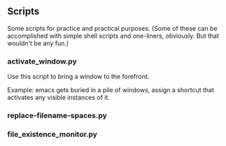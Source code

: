 ## Scripts
Some scripts for practice and practical purposes.
(Some of these can be accomplished with simple shell scripts and one-liners, obviously. But that wouldn't be any fun.)

### activate_window.py
Use this script to bring a window to the forefront.

Example: emacs gets buried in a pile of windows, assign a shortcut that activates any visible instances of it.

### replace-filename-spaces.py

### file_existence_monitor.py

